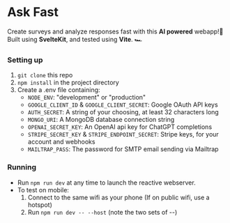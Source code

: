 # Ask Fast 
Create surveys and analyze responses fast with this **AI powered** webapp!👋 <br>
Built using **SvelteKit**, and tested using **Vite**. 🏎️

### Setting up
1. ``git clone`` this repo
2. ``npm install`` in the project directory
3. Create a .env file containing:
    - `NODE_ENV`: "development" or "production"
    - `GOOGLE_CLIENT_ID` & `GOOGLE_CLIENT_SECRET`: Google OAuth API keys
    - `AUTH_SECRET`: A string of your choosing, at least 32 characters long
    - `MONGO_URI`: A MongoDB database connection string 
    - `OPENAI_SECRET_KEY`: An OpenAI api key for ChatGPT completions
    - `STRIPE_SECRET_KEY` & `STRIPE_ENDPOINT_SECRET`: Stripe keys, for your account and webhooks
    - `MAILTRAP_PASS`: The password for SMTP email sending via Mailtrap
### Running
- Run ``npm run dev`` at any time to launch the reactive webserver.
- To test on mobile:
    1. Connect to the same wifi as your phone (If on public wifi, use a hotspot)
    2. Run ``npm run dev -- --host`` (note the two sets of --)
